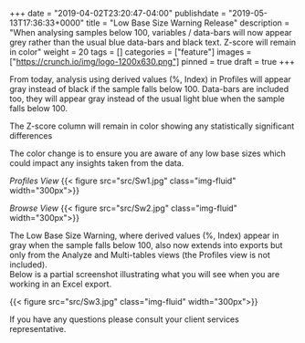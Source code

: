 +++
date = "2019-04-02T23:20:47-04:00"
publishdate = "2019-05-13T17:36:33+0000"
title = "Low Base Size Warning Release"
description = "When analysing samples below 100, variables / data-bars will now appear grey rather than the usual blue data-bars and black text. Z-score will remain in color"
weight = 20
tags = []
categories = ["feature"]
images = ["https://crunch.io/img/logo-1200x630.png"]
pinned = true
draft = true
+++

From today, analysis using derived values (%, Index) in Profiles will appear gray instead of black if the sample falls below 100. Data-bars are included too, they will appear gray instead of the usual light blue when the sample falls below 100. 

The Z-score column will remain in color showing any statistically significant differences 

The color change is to ensure you are aware of any low base sizes which could impact any insights taken from the data.

*Profiles View*
{{< figure src="src/Sw1.jpg" class="img-fluid" width="300px">}}

*Browse View*
{{< figure src="src/Sw2.jpg" class="img-fluid" width="300px">}}

The Low Base Size Warning, where derived values (%, Index) appear in gray when the sample falls below 100, also now extends into exports but only from the Analyze and Multi-tables views (the Profiles view is not included).   
Below is a partial screenshot illustrating what you will see when you are working in an Excel export.

{{< figure src="src/Sw3.jpg" class="img-fluid" width="300px">}}

If you have any questions please consult your client services representative.
 
